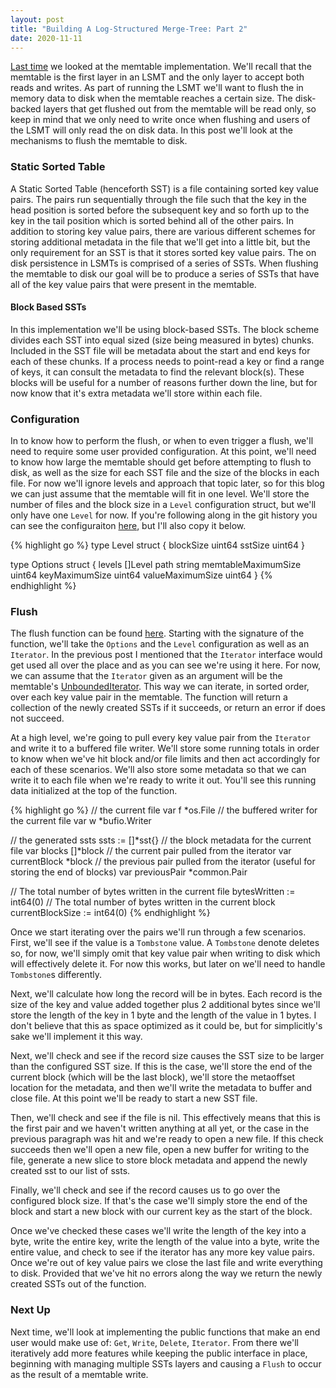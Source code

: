 ```yaml
---
layout: post
title: "Building A Log-Structured Merge-Tree: Part 2"
date: 2020-11-11
---
```


[Last time](https://patrickgombert.com/2020/lsmt-part-1/) we looked at the memtable implementation. We'll recall that the memtable is the first layer in an LSMT and the only layer to accept both reads and writes. As part of running the LSMT we'll want to flush the in memory data to disk when the memtable reaches a certain size. The disk-backed layers that get flushed out from the memtable will be read only, so keep in mind that we only need to write once when flushing and users of the LSMT will only read the on disk data. In this post we'll look at the mechanisms to flush the memtable to disk.

### Static Sorted Table ###

A Static Sorted Table (henceforth SST) is a file containing sorted key value pairs. The pairs run sequentially through the file such that the key in the head position is sorted before the subsequent key and so forth up to the key in the tail position which is sorted behind all of the other pairs. In addition to storing key value pairs, there are various different schemes for storing additional metadata in the file that we'll get into a little bit, but the only requirement for an SST is that it stores sorted key value pairs. The on disk persistence in LSMTs is comprised of a series of SSTs. When flushing the memtable to disk our goal will be to produce a series of SSTs that have all of the key value pairs that were present in the memtable.

#### Block Based SSTs ####

In this implementation we'll be using block-based SSTs. The block scheme divides each SST into equal sized (size being measured in bytes) chunks. Included in the SST file will be metadata about the start and end keys for each of these chunks. If a process needs to point-read a key or find a range of keys, it can consult the metadata to find the relevant block(s). These blocks will be useful for a number of reasons further down the line, but for now know that it's extra metadata we'll store within each file.

### Configuration ###

In to know how to perform the flush, or when to even trigger a flush, we'll need to require some user provided configuration. At this point, we'll need to know how large the memtable should get before attempting to flush to disk, as well as the size for each SST file and the size of the blocks in each file. For now we'll ignore levels and approach that topic later, so for this blog we can just assume that the memtable will fit in one level.  We'll store the number of files and the block size in a `Level` configuration struct, but we'll only have one `Level` for now. If you're following along in the git history you can see the configuraiton [here](https://github.com/patrickgombert/lsmt/blob/3a6cd639c1be9945785c2e76c56bb7b2843003b6/lsmt.go#L8), but I'll also copy it below.

{% highlight go %}
type Level struct {
	blockSize uint64
	sstSize   uint64
}

type Options struct {
	levels              []Level
	path                string
	memtableMaximumSize uint64
	keyMaximumSize      uint64
	valueMaximumSize    uint64
}
{% endhighlight %}

### Flush ###

The flush function can be found [here](https://github.com/patrickgombert/lsmt/blob/3cb31ab7b485a11e72cbb340c7995c216a5ece87/sst/block_based_sst.go#L254). Starting with the signature of the function, we'll take the `Options` and the `Level` configuration as well as an `Iterator`. In the previous post I mentioned that the `Iterator` interface would get used all over the place and as you can see we're using it here. For now, we can assume that the `Iterator` given as an argument will be the memtable's [UnboundedIterator](https://github.com/patrickgombert/lsmt/blob/3cb31ab7b485a11e72cbb340c7995c216a5ece87/memtable/iterator.go#L36). This way we can iterate, in sorted order, over each key value pair in the memtable. The function will return a collection of the newly created SSTs if it succeeds, or return an error if does not succeed.

At a high level, we're going to pull every key value pair from the `Iterator` and write it to a buffered file writer. We'll store some running totals in order to know when we've hit block and/or file limits and then act accordingly for each of these scenarios. We'll also store some metadata so that we can write it to each file when we're ready to write it out. You'll see this running data initialized at the top of the function.

{% highlight go %}
// the current file
var f *os.File
// the buffered writer for the current file
var w *bufio.Writer

// the generated ssts
ssts := []*sst{}
// the block metadata for the current file
var blocks []*block
// the current pair pulled from the iterator
var currentBlock *block
// the previous pair pulled from the iterator (useful for storing the end of blocks)
var previousPair *common.Pair

// The total number of bytes written in the current file
bytesWritten := int64(0)
// The total number of bytes written in the current block
currentBlockSize := int64(0)
{% endhighlight %}

Once we start iterating over the pairs we'll run through a few scenarios. First, we'll see if the value is a `Tombstone` value. A `Tombstone` denote deletes so, for now, we'll simply omit that key value pair when writing to disk which will effectively delete it. For now this works, but later on we'll need to handle `Tombstone`s differently.

Next, we'll calculate how long the record will be in bytes. Each record is the size of the key and value added together plus 2 additional bytes since we'll store the length of the key in 1 byte and the length of the value in 1 bytes. I don't believe that this as space optimized as it could be, but for simplicitly's sake we'll implement it this way.

Next, we'll check and see if the record size causes the SST size to be larger than the configured SST size. If this is the case, we'll store the end of the current block (which will be the last block), we'll store the metaoffset location for the metadata, and then we'll write the metadata to buffer and close file. At this point we'll be ready to start a new SST file.

Then, we'll check and see if the file is nil. This effectively means that this is the first pair and we haven't written anything at all yet, or the case in the previous paragraph was hit and we're ready to open a new file. If this check succeeds then we'll open a new file, open a new buffer for writing to the file, generate a new slice to store block metadata and append the newly created sst to our list of ssts.

Finally, we'll check and see if the record causes us to go over the configured block size. If that's the case we'll simply store the end of the block and start a new block with our current key as the start of the block.

Once we've checked these cases we'll write the length of the key into a byte, write the entire key, write the length of the value into a byte, write the entire value, and check to see if the iterator has any more key value pairs. Once we're out of key value pairs we close the last file and write everything to disk. Provided that we've hit no errors along the way we return the newly created SSTs out of the function.

### Next Up ###

Next time, we'll look at implementing the public functions that make an end user would make use of: `Get`, `Write`, `Delete`, `Iterator`. From there we'll iteratively add more features while keeping the public interface in place, beginning with managing multiple SSTs layers and causing a `Flush` to occur as the result of a memtable write.
